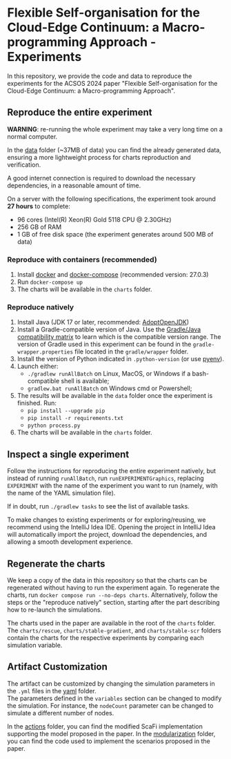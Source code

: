 # Flexible Self-organisation for the Cloud-Edge Continuum: a Macro-programming Approach - Experiments

In this repository, we provide the code and data to reproduce the experiments for the ACSOS 2024 paper
"Flexible Self-organisation for the Cloud-Edge Continuum: a Macro-programming Approach".

## Reproduce the entire experiment

**WARNING**: re-running the whole experiment may take a very long time on a normal computer.

In the [data](./data) folder (~37MB of data) you can find the already generated data,
ensuring a more lightweight process for charts reproduction and verification.

A good internet connection is required to download the necessary dependencies,
in a reasonable amount of time.

On a server with the following specifications, the experiment took around **27 hours** to complete:
- 96 cores (Intel(R) Xeon(R) Gold 5118 CPU @ 2.30GHz)
- 256 GB of RAM
- 1 GB of free disk space (the experiment generates around 500 MB of data)

### Reproduce with containers (recommended)

1. Install [docker](https://docs.docker.com/engine/install/) and [docker-compose](https://docs.docker.com/compose/install/linux/) (recommended version: 27.0.3)
2. Run `docker-compose up`
3. The charts will be available in the `charts` folder.

### Reproduce natively

1. Install Java (JDK 17 or later, recommended: [AdoptOpenJDK](https://adoptopenjdk.net/))
2. Install a Gradle-compatible version of Java.
  Use the [Gradle/Java compatibility matrix](https://docs.gradle.org/current/userguide/compatibility.html)
  to learn which is the compatible version range.
  The version of Gradle used in this experiment can be found in the `gradle-wrapper.properties` file
  located in the `gradle/wrapper` folder.
3. Install the version of Python indicated in `.python-version` (or use [pyenv](https://github.com/pyenv/pyenv)).
4. Launch either:
    - `./gradlew runAllBatch` on Linux, MacOS, or Windows if a bash-compatible shell is available;
    - `gradlew.bat runAllBatch` on Windows cmd or Powershell;
5. The results will be available in the `data` folder once the experiment is finished. Run:
    - `pip install --upgrade pip`
    - `pip install -r requirements.txt`
    - `python process.py`
6. The charts will be available in the `charts` folder.

## Inspect a single experiment

Follow the instructions for reproducing the entire experiment natively, but instead of running `runAllBatch`,
run `runEXPERIMENTGraphics`, replacing `EXPERIMENT` with the name of the experiment you want to run
(namely, with the name of the YAML simulation file).

If in doubt, run `./gradlew tasks` to see the list of available tasks.

To make changes to existing experiments or for exploring/reusing,
we recommend using the IntelliJ Idea IDE.
Opening the project in IntelliJ Idea will automatically import the project, download the dependencies,
and allowing a smooth development experience.

## Regenerate the charts

We keep a copy of the data in this repository
so that the charts can be regenerated without having to run the experiment again.
To regenerate the charts, run `docker compose run --no-deps charts`.
Alternatively, follow the steps or the "reproduce natively" section,
starting after the part describing how to re-launch the simulations.

The charts used in the paper are available in the root of the `charts` folder.
The `charts/rescue`, `charts/stable-gradient`, and `charts/stable-scr` folders contain the charts for the respective experiments by comparing each simulation variable.

## Artifact Customization

The artifact can be customized by changing the simulation parameters in the `.yml` files in the [yaml](./src/main/yaml) folder.  
The parameters defined in the `variables` section can be changed to modify the simulation.
For instance, the `nodeCount` parameter can be changed to simulate a different number of nodes.

In the [actions](./src/main/scala/it/unibo/alchemist/model/implementations/actions) folder,
you can find the modified ScaFi implementation supporting the model proposed in the paper.
In the [modularization](./src/main/scala/it/unibo/modularization) folder,
you can find the code used to implement the scenarios proposed in the paper.
